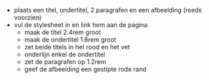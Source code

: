 * plaats een titel, ondertitel, 2 paragrafen en een afbeelding (reeds voorzien)
* vul de stylesheet in en link hem aan de pagina
  * maak de titel 2.4rem groot
  * maak de ondertitel 1.8rem groot
  * zet beide titels in het rood en het vet
  * onderlijn enkel de ondertitel
  * zet de paragrafen op 1.2rem
  * geef de afbeelding een gestipte rode rand
